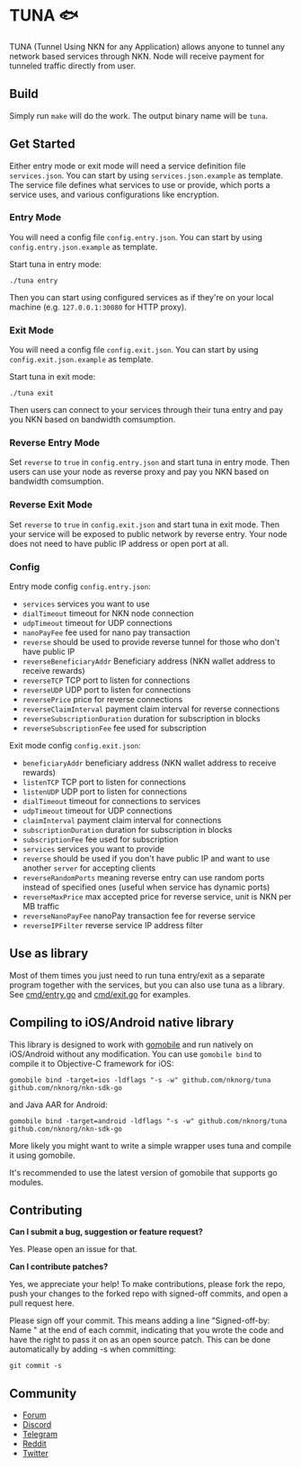 # TUNA 🐟

TUNA (Tunnel Using NKN for any Application) allows anyone to tunnel any network
based services through NKN. Node will receive payment for tunneled traffic
directly from user.

## Build

Simply run `make` will do the work. The output binary name will be `tuna`.

## Get Started

Either entry mode or exit mode will need a service definition file
`services.json`. You can start by using `services.json.example` as template. The
service file defines what services to use or provide, which ports a service
uses, and various configurations like encryption.

### Entry Mode

You will need a config file `config.entry.json`. You can start by using
`config.entry.json.example` as template.

Start tuna in entry mode:

```
./tuna entry
```

Then you can start using configured services as if they're on your local machine
(e.g. `127.0.0.1:30080` for HTTP proxy).

### Exit Mode

You will need a config file `config.exit.json`. You can start by using
`config.exit.json.example` as template.

Start tuna in exit mode:

```
./tuna exit
```

Then users can connect to your services through their tuna entry and pay you NKN
based on bandwidth comsumption.

### Reverse Entry Mode

Set `reverse` to `true` in `config.entry.json` and start tuna in entry mode.
Then users can use your node as reverse proxy and pay you NKN based on bandwidth
comsumption.

### Reverse Exit Mode

Set `reverse` to `true` in `config.exit.json` and start tuna in exit mode. Then
your service will be exposed to public network by reverse entry. Your node does
not need to have public IP address or open port at all.

### Config

Entry mode config `config.entry.json`:

* `services` services you want to use
* `dialTimeout` timeout for NKN node connection
* `udpTimeout` timeout for UDP connections
* `nanoPayFee` fee used for nano pay transaction
* `reverse` should be used to provide reverse tunnel for those who don't have public IP
* `reverseBeneficiaryAddr` Beneficiary address (NKN wallet address to receive rewards)
* `reverseTCP` TCP port to listen for connections
* `reverseUDP` UDP port to listen for connections
* `reversePrice` price for reverse connections
* `reverseClaimInterval` payment claim interval for reverse connections
* `reverseSubscriptionDuration` duration for subscription in blocks
* `reverseSubscriptionFee` fee used for subscription

Exit mode config `config.exit.json`:

* `beneficiaryAddr` beneficiary address (NKN wallet address to receive rewards)
* `listenTCP` TCP port to listen for connections
* `listenUDP` UDP port to listen for connections
* `dialTimeout` timeout for connections to services
* `udpTimeout`  timeout for UDP connections
* `claimInterval` payment claim interval for connections
* `subscriptionDuration` duration for subscription in blocks
* `subscriptionFee` fee used for subscription
* `services` services you want to provide
* `reverse` should be used if you don't have public IP and want to use another `server` for accepting clients
* `reverseRandomPorts` meaning reverse entry can use random ports instead of specified ones (useful when service has dynamic ports)
* `reverseMaxPrice` max accepted price for reverse service, unit is NKN per MB traffic
* `reverseNanoPayFee` nanoPay transaction fee for reverse service
* `reverseIPFilter` reverse service IP address filter

## Use as library

Most of them times you just need to run tuna entry/exit as a separate program
together with the services, but you can also use tuna as a library. See
[cmd/entry.go](cmd/entry.go) and [cmd/exit.go](cmd/exit.go) for examples.

## Compiling to iOS/Android native library

This library is designed to work with
[gomobile](https://godoc.org/golang.org/x/mobile/cmd/gomobile) and run natively
on iOS/Android without any modification. You can use `gomobile bind` to compile
it to Objective-C framework for iOS:

```shell
gomobile bind -target=ios -ldflags "-s -w" github.com/nknorg/tuna github.com/nknorg/nkn-sdk-go
```

and Java AAR for Android:

```shell
gomobile bind -target=android -ldflags "-s -w" github.com/nknorg/tuna github.com/nknorg/nkn-sdk-go
```

More likely you might want to write a simple wrapper uses tuna and compile it
using gomobile.

It's recommended to use the latest version of gomobile that supports go modules.

## Contributing

**Can I submit a bug, suggestion or feature request?**

Yes. Please open an issue for that.

**Can I contribute patches?**

Yes, we appreciate your help! To make contributions, please fork the repo, push
your changes to the forked repo with signed-off commits, and open a pull request
here.

Please sign off your commit. This means adding a line "Signed-off-by: Name
<email>" at the end of each commit, indicating that you wrote the code and have
the right to pass it on as an open source patch. This can be done automatically
by adding -s when committing:

```shell
git commit -s
```

## Community

- [Forum](https://forum.nkn.org/)
- [Discord](https://discord.gg/c7mTynX)
- [Telegram](https://t.me/nknorg)
- [Reddit](https://www.reddit.com/r/nknblockchain/)
- [Twitter](https://twitter.com/NKN_ORG)
